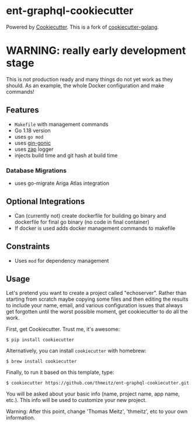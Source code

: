 # ent-graphql-cookiecutter

Powered by [Cookiecutter](https://github.com/audreyr/cookiecutter). This is a fork of [cookiecutter-golang](https://github.com/lacion/cookiecutter-golang).

# WARNING: really early development stage

This is not production ready and many things do not yet work as they should. As an example, the whole Docker configuration and make commands!

## Features

- `Makefile` with management commands
- Go 1.18 version
- uses `go mod`
- uses [gin-gonic](https://github.com/gin-gonic/gin)
- uses [zap](https://github.com/uber-go/zap) logger
- injects build time and git hash at build time

### Database Migrations
- uses go-migrate Ariga Atlas integration

## Optional Integrations

- Can (currently not) create dockerfile for building go binary and dockerfile for final go binary (no code in final container)
- If docker is used adds docker management commands to makefile

## Constraints

- Uses `mod` for dependency management

## Usage

Let's pretend you want to create a project called "echoserver". Rather than starting from scratch maybe copying 
some files and then editing the results to include your name, email, and various configuration issues that always 
get forgotten until the worst possible moment, get cookiecutter to do all the work.

First, get Cookiecutter. Trust me, it's awesome:
```console
$ pip install cookiecutter
```

Alternatively, you can install `cookiecutter` with homebrew:
```console
$ brew install cookiecutter
```

Finally, to run it based on this template, type:
```console
$ cookiecutter https://github.com/thmeitz/ent-graphql-cookiecutter.git
```

You will be asked about your basic info (name, project name, app name, etc.). This info will be used to customize your new project.

Warning: After this point, change 'Thomas Meitz', 'thmeitz', etc to your own information.


